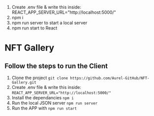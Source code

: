 1. Create .env file & write this inside: REACT_APP_SERVER_URL="http://localhost:5000/"
2. npm i
3. npm run server to start a local server
4. npm run start to React

# NFT Gallery

## Follow the steps to run the Client

1.  Clone the project `git clone https://github.com/Aurel-GitHub/NFT-Gallery.git`<br>
2.  Create .env file & write this inside: `REACT_APP_SERVER_URL="http://localhost:5000/"`<br>
3.  Install the dependancies `npm i`<br>
4.  Run the local JSON server `npm run server`<br>
5.  Run the APP with `npm run start`<br>
